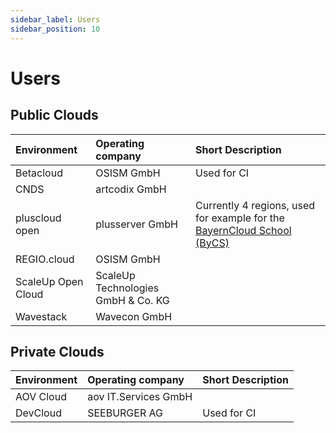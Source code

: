```yaml
---
sidebar_label: Users
sidebar_position: 10
---
```

# Users

## Public Clouds

| Environment        | Operating company                  | Short Description                                                                                         |
|:-------------------|:-----------------------------------|:----------------------------------------------------------------------------------------------------------|
| Betacloud          | OSISM GmbH                         | Used for CI                                                                                               |
| CNDS               | artcodix GmbH                      |                                                                                                           |
| pluscloud open     | plusserver GmbH                    | Currently 4 regions, used for example for the [BayernCloud School (ByCS)](https://www.bycs.de/index.html) |
| REGIO.cloud        | OSISM GmbH                         |                                                                                                           |
| ScaleUp Open Cloud | ScaleUp Technologies GmbH & Co. KG |                                                                                                           |
| Wavestack          | Wavecon GmbH                       |                                                                                                           |

## Private Clouds

| Environment    | Operating company    | Short Description                       |
|:---------------|:---------------------|:----------------------------------------|
| AOV Cloud      | aov IT.Services GmbH |                                         |
| DevCloud       | SEEBURGER AG         | Used for CI                             |
